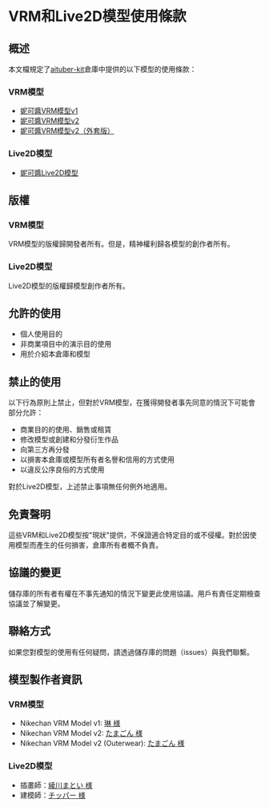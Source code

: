 # VRM和Live2D模型使用條款

## 概述

本文檔規定了[aituber-kit](https://github.com/tegnike/aituber-kit)倉庫中提供的以下模型的使用條款：

### VRM模型

- [妮可醬VRM模型v1](https://github.com/tegnike/aituber-kit/blob/main/public/vrm/nikechan_v1.vrm)
- [妮可醬VRM模型v2](https://github.com/tegnike/aituber-kit/blob/main/public/vrm/nikechan_v2.vrm)
- [妮可醬VRM模型v2（外套版）](https://github.com/tegnike/aituber-kit/blob/main/public/vrm/nikechan_v2_outerwear.vrm)

### Live2D模型

- [妮可醬Live2D模型](https://github.com/tegnike/aituber-kit/blob/main/public/live2d/nike01)

## 版權

### VRM模型

VRM模型的版權歸開發者所有。但是，精神權利歸各模型的創作者所有。

### Live2D模型

Live2D模型的版權歸模型創作者所有。

## 允許的使用

- 個人使用目的
- 非商業項目中的演示目的使用
- 用於介紹本倉庫和模型

## 禁止的使用

以下行為原則上禁止，但對於VRM模型，在獲得開發者事先同意的情況下可能會部分允許：

- 商業目的的使用、銷售或租賃
- 修改模型或創建和分發衍生作品
- 向第三方再分發
- 以損害本倉庫或模型所有者名譽和信用的方式使用
- 以違反公序良俗的方式使用

對於Live2D模型，上述禁止事項無任何例外地適用。

## 免責聲明

這些VRM和Live2D模型按"現狀"提供，不保證適合特定目的或不侵權。對於因使用模型而產生的任何損害，倉庫所有者概不負責。

## 協議的變更

儲存庫的所有者有權在不事先通知的情況下變更此使用協議。用戶有責任定期檢查協議並了解變更。

## 聯絡方式

如果您對模型的使用有任何疑問，請透過儲存庫的問題（issues）與我們聯繫。

## 模型製作者資訊

### VRM模型

- Nikechan VRM Model v1: [琳 様](https://x.com/rin_tyn25)
- Nikechan VRM Model v2: [たまごん 様](https://x.com/_TAMA_GON_)
- Nikechan VRM Model v2 (Outerwear): [たまごん 様](https://x.com/_TAMA_GON_)

### Live2D模型

- 插畫師：[綾川まとい 様](https://x.com/matoi_e_ma)
- 建模師：[チッパー 様](https://x.com/Chipper_tyvt)

